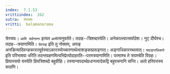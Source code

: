 ```yaml
---
index:  7.1.53
vrittiindex:  262
sutra:  त्रेस्त्रयः
vritti:  balamanorama 
---
```


त्रेस्त्रयः। `आमि सर्वनाम्नः` इत्यत `आमी`त्यनुवर्तते। तदाह--त्रिशब्दस्येति। अनेकाल्त्वात्सर्वादेशः। नुट् दीर्घश्च। तदाह--त्रयाणामिति। `त्रेरयङ्` इति तु नोक्तम्, अयङ् अनङित्यादिवन्ङकारात्पूर्वस्याऽकारस्योच्चारणार्थत्वाशङ्काप्रसङ्गात्। अङ्गाधिकारस्थत्वात्। `पदाङ्गाधिकारे` इति परिभाषया `त्रे`रिति तदन्तग्रहणमित्यभिप्रेत्योदाहरति--परमत्रयाणामिति। परमाश्च ते त्रयश्चेति विग्रहः। प्रियास्त्रयो यस्येति प्रियत्रिशब्दो बहुव्रीहिः। तस्यान्यपदार्थप्रधानत्वादेकद्वि बहुवचनानि सन्ति। अतो हरिवत्तस्य रूपाणि।

